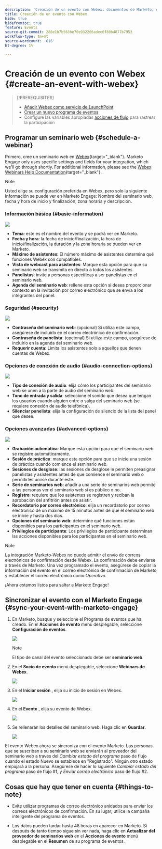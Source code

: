 ```yaml
---
description: 'Creación de un evento con Webex: documentos de Marketo, documentación del producto'
title: Creación de un evento con Webex
hide: true
hidefromtoc: true
feature: Events
source-git-commit: 286e1b7b563be70e932206adec6f80b4877b7953
workflow-type: tm+mt
source-wordcount: '616'
ht-degree: 1%

---
```


# Creación de un evento con Webex {#create-an-event-with-webex}

>[!PREREQUISITES]
>
>* [Añadir Webex como servicio de LaunchPoint](/help/marketo/product-docs/administration/additional-integrations/add-webex-as-a-launchpoint-service.md)
>* [Crear un nuevo programa de eventos](/help/marketo/product-docs/demand-generation/events/understanding-events/create-a-new-event-program.md)
>* Configure las variables apropiadas [acciones de flujo](/help/marketo/product-docs/core-marketo-concepts/smart-campaigns/flow-actions/add-a-flow-step-to-a-smart-campaign.md) para rastrear la participación

## Programar un seminario web {#schedule-a-webinar}

Primero, cree un seminario web en [Webex](https://www.webex.com/){target="_blank"}. Marketo Engage only uses specific settings and fields for your integration, which we'll go through shortly. For additional information, please see the [Webex Webinars Help Documentation](https://help.webex.com/en-us/landing/ld-7srxjs-WebexWebinars/Webex-Webinars){target="_blank"}.

>[!NOTE]
>
>Usted elige su configuración preferida en Webex, pero solo la siguiente información se puede ver en Marketo Engage: Nombre del seminario web, fecha y hora de inicio y finalización, zona horaria y descripción.

### Información básica {#basic-information}

![](assets/create-an-event-with-webex-1.png)

* **Tema**: este es el nombre del evento y se podrá ver en Marketo.
* **Fecha y hora**: la fecha de inicio/finalización, la hora de inicio/finalización, la duración y la zona horaria se pueden ver en Marketo.
* **Máximo de asistentes**: El número máximo de asistentes determina qué funciones Webex son compatibles.
* **Vista de webcast para asistentes**: Marque esta opción para que su seminario web se transmita en directo a todos los asistentes.
* **Panelistas**: invite a personas específicas a ser panelistas en el seminario web.
* **Agenda del seminario web**: rellene esta opción si desea proporcionar contexto en la invitación por correo electrónico que se envía a los integrantes del panel.

### Seguridad {#security}

![](assets/create-an-event-with-webex-2.png)

* **Contraseña del seminario web**: (opcional) Si utiliza este campo, asegúrese de incluirlo en el correo electrónico de confirmación.
* **Contraseña de panelista**: (opcional) Si utiliza este campo, asegúrese de incluirlo en la agenda del seminario web.
* **Requerir cuenta**: Limita los asistentes solo a aquellos que tienen cuentas de Webex.

### Opciones de conexión de audio {#audio-connection-options}

![](assets/create-an-event-with-webex-3.png)

* **Tipo de conexión de audio**: elija cómo los participantes del seminario web se unen a la parte de audio del seminario web.
* **Tono de entrada y salida**: seleccione el sonido que desea que tengan los usuarios cuando alguien entre o salga del seminario web (se requiere conexión de audio telefónica).
* **Silenciar panelista**: elija la configuración de silencio de la lista del panel que desee.

### Opciones avanzadas {#advanced-options}

![](assets/create-an-event-with-webex-4.png)

* **Grabación automática**: Marque esta opción para que el seminario web se registre automáticamente.
* **Sesión de práctica**: marque esta opción para que se inicie una sesión de práctica cuando comience el seminario web.
* **Sesiones de desglose**: las sesiones de desglose le permiten preasignar panelistas y asistentes antes de que comience el seminario web o permitirles unirse durante este.
* **Serie de seminarios web**: añadir a una serie de seminarios web permite a las personas ver el seminario web si es público o no.
* **Registro**: requiere que los asistentes se registren y reciban la aprobación del anfitrión antes de asistir.
* **Recordatorio por correo electrónico**: elija un recordatorio por correo electrónico de un máximo de 15 minutos antes de que el seminario web se inicie y hasta dos días.
* **Opciones del seminario web**: determine qué funciones están disponibles para los participantes en el seminario web.
* **Privilegios de participante**: Los privilegios de participante determinan las acciones disponibles para los participantes en el seminario web.

>[!NOTE]
>
>La integración Marketo-Webex no puede admitir el envío de correos electrónicos de confirmación desde Webex. La confirmación debe enviarse a través de Marketo. Una vez programado el evento, asegúrese de copiar la información del evento en el correo electrónico de confirmación de Marketo y establecer el correo electrónico como _Operativo_.

¡Ahora estamos listos para saltar a Marketo Engage!

## Sincronizar el evento con el Marketo Engage {#sync-your-event-with-marketo-engage}

1. En Marketo, busque y seleccione el Programa de eventos que ha creado. En el **Acciones de evento** menú desplegable, seleccione **Configuración de eventos**.

   ![](assets/create-an-event-with-webex-5.png)

   >[!NOTE]
   >
   >El tipo de canal del evento seleccionado debe ser **seminario web**.

1. En el **Socio de evento** menú desplegable, seleccione **Webinars de Webex**.

   ![](assets/create-an-event-with-webex-6.png)

1. En el **Iniciar sesión** , elija su inicio de sesión en Webex.

   ![](assets/create-an-event-with-webex-7.png)

1. En el **Evento** , elija su evento de Webex.

   ![](assets/create-an-event-with-webex-8.png)

1. Se rellenarán los detalles del seminario web. Haga clic en **Guardar**.

   ![](assets/create-an-event-with-webex-9.png)

El evento Webex ahora se sincroniza con el evento Marketo. Las personas que se suscriban a su seminario web se enviarán al proveedor del seminario web a través del _Cambiar estado del programa_ paso de flujo cuando el estado Nuevo se establece en &quot;Registrado&quot;. Ningún otro estado empujará a la persona. Asegúrese de hacer lo siguiente _Cambiar estado del programa_ paso de flujo #1, y _Enviar correo electrónico_ paso de flujo #2.

## Cosas que hay que tener en cuenta {#things-to-note}

* Evite utilizar programas de correo electrónico anidados para enviar los correos electrónicos de confirmación. En su lugar, utilice la campaña inteligente del programa de eventos.

* Los datos pueden tardar hasta 48 horas en aparecer en Marketo. Si después de tanto tiempo sigue sin ver nada, haga clic en **Actualizar del proveedor de seminarios web** en el **Acciones de evento** menú desplegable en el **Resumen** de su programa de eventos.

